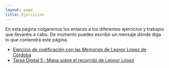 ```yaml
---
layout: page
title: Ejercicios
---
```


En esta página colgaremos los enlaces a los diferentes ejercicios y trabajos que llevaréis a cabo. De momento puedes escribir un mensaje dónde diga lo que contendrá este página. 

- [Ejercicio de codificación con las *Memorias* de Leonor López de Córdoba](https://miladvh.github.io/ejercicios/llc.html)
- [Tarea Digital 5 : Mapa sobre el recorrido de Leonor López](https://miladvh.github.io/ejercicios/mapa.html)
